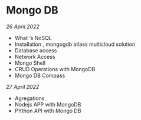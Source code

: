 # Mongo DB 

*26 April 2022*

+ What ‘s NoSQL
+ Installation , mongogdb atlass multicloud solution
+ Database access
+ Network Access
+ Mongo Shell
+ CRUD Operations with MongoDB
+ Mongo DB Compass
    

*27 April 2022*

+ Agregations
+ Nodejs APP with MongoDB
+ PYthon API with Mongo DB
